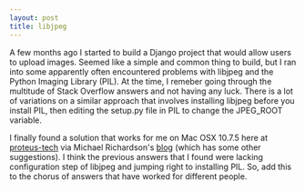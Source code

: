 ```yaml
---
layout: post
title: libjpeg
---
```


A few months ago I started to build a Django project that would allow users to upload images.  Seemed like a simple and common thing to build, but I ran into some apparently often encountered problems with libjpeg and the Python Imaging Library (PIL).  At the time, I remeber going through the multitude of Stack Overflow answers and not having any luck.  There is a lot of variations on a similar approach that involves installing libjpeg before you install PIL, then editing the setup.py file in PIL to change the JPEG_ROOT variable.

I finally found a solution that works for me on Mac OSX 10.7.5 here at [proteus-tech][1] via Michael Richardson's [blog][2] (which has some other suggestions).  I think the previous answers that I found were lacking configuration step of libjpeg and jumping right to installing PIL.  So, add this to the chorus of answers that have worked for different people.


[1]: http://proteus-tech.com/blog/cwt/install-pil-in-snow-leopard/ "proteus tech"
[2]: http://mtrichardson.com/2009/11/pil-libjpeg-snow-leopard-and-missing-_jpeg_resync_to_restart/ "Michael Richardson"